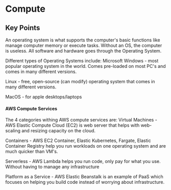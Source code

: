 # Compute
## Key Points
An operating system is what supports the computer's basic functions like manage computer memory or execute tasks. Without an OS, the computer is useless. All software and hardware goes through the Operating System.

Different types of Operating Systems include: 
  Microsoft  Windows - most popular operating system in the world. Comes pre-loaded on most PC's and comes in many different versions.
  
  Linux - free, open-source (can modify) operating system that comes in many different versions.

  MacOS - for apple desktops/laptops

#### AWS Compute Services
The 4 categories withing AWS compute services are: 
Virtual Machines - AWS Elastic Compute Cloud (EC2) is web server that helps with web-scaling and resizing capacity on the cloud. 

Containers - AWS EC2 Container, Elastic Kubernetes, Fargate, Elastic Container Registry help you run workloads on one operating system and are much quicker than VM's.  

Serverless - AWS Lambda helps you run code, only pay for what you use. Without having to manage any infrastructure 

Platform as a Service - AWS Elastic Beanstalk is an example of PaaS which focuses on helping you build code instead of worrying about infrastructure.
